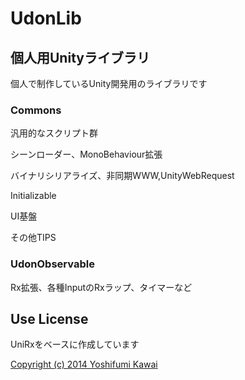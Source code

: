 # UdonLib

## 個人用Unityライブラリ

個人で制作しているUnity開発用のライブラリです

### Commons

汎用的なスクリプト群

シーンローダー、MonoBehaviour拡張

バイナリシリアライズ、非同期WWW,UnityWebRequest

Initializable

UI基盤

その他TIPS

### UdonObservable

Rx拡張、各種InputのRxラップ、タイマーなど

## Use License

UniRxをベースに作成しています

[Copyright (c) 2014 Yoshifumi Kawai](https://github.com/neuecc/UniRx/blob/master/LICENSE)
